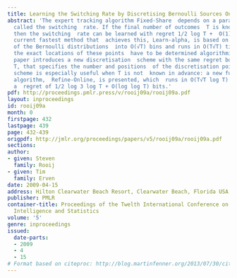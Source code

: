 ```yaml
---
title: Learning the Switching Rate by Discretising Bernoulli Sources Online
abstract: 'The expert tracking algorithm Fixed-Share  depends on a parameter alpha,
  called the switching  rate. If the final number of outcomes  T is known in advance,
  then the switching  rate can be learned with regret 1/2 log T +  O(1) bits. The
  current fastest method that  achieves this, Learn-alpha, is based on optimal  discretisation
  of the Bernoulli distributions  into O(√T) bins and runs in O(T√T) time;  however
  the exact locations of these points  have to be determined algorithmically.    This
  paper introduces a new discretisation  scheme with the same regret bound for  known
  T, that specifies the number and positions  of the discretisation points explicitly.  The
  scheme is especially useful when T is not  known in advance: a new fully on-line
  algorithm,  Refine-Online, is presented, which  runs in O(T√T log T) time and achieves
  a  regret of 1/2 log 3 log T + O(log log T) bits.'
pdf: http://proceedings.pmlr.press/v/rooij09a/rooij09a.pdf
layout: inproceedings
id: rooij09a
month: 0
firstpage: 432
lastpage: 439
page: 432-439
origpdf: http://jmlr.org/proceedings/papers/v5/rooij09a/rooij09a.pdf
sections: 
author:
- given: Steven
  family: Rooij
- given: Tim
  family: Erven
date: 2009-04-15
address: Hilton Clearwater Beach Resort, Clearwater Beach, Florida USA
publisher: PMLR
container-title: Proceedings of the Twelth International Conference on Artificial
  Intelligence and Statistics
volume: '5'
genre: inproceedings
issued:
  date-parts:
  - 2009
  - 4
  - 15
# Format based on citeproc: http://blog.martinfenner.org/2013/07/30/citeproc-yaml-for-bibliographies/
---
```

